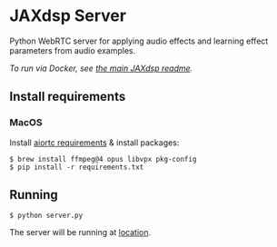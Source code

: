 # JAXdsp Server

Python WebRTC server for applying audio effects and learning effect parameters from audio examples.

_To run via Docker, see [the main JAXdsp readme](../README.md)._

## Install requirements

### MacOS

Install [aiortc requirements](https://github.com/aiortc/aiortc#os-x) & install packages:

```console
$ brew install ffmpeg@4 opus libvpx pkg-config
$ pip install -r requirements.txt
```

## Running

```console
$ python server.py
```

The server will be running at [location](http://localhost:8080).
